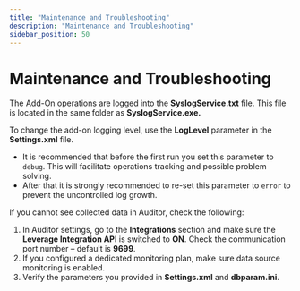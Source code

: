 ```yaml
---
title: "Maintenance and Troubleshooting"
description: "Maintenance and Troubleshooting"
sidebar_position: 50
---
```


# Maintenance and Troubleshooting

The Add-On operations are logged into the **SyslogService.txt** file. This file is located in the
same folder as **SyslogService.exe.**

To change the add-on logging level, use the **LogLevel** parameter in the **Settings.xml** file.

- It is recommended that before the first run you set this parameter to `debug`. This will
  facilitate operations tracking and possible problem solving.
- After that it is strongly recommended to re-set this parameter to `error` to prevent the
  uncontrolled log growth.

If you cannot see collected data in Auditor, check the following:

1. In Auditor settings, go to the **Integrations** section and make sure the **Leverage Integration
   API** is switched to **ON**. Check the communication port number – default is **9699**.
2. If you configured a dedicated monitoring plan, make sure data source monitoring is enabled.
3. Verify the parameters you provided in **Settings.xml** and **dbparam.ini**.
